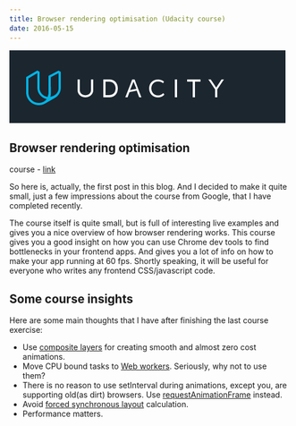 ```yaml
---
title: Browser rendering optimisation (Udacity course)
date: 2016-05-15
---
```

<img src="/images/render-optimisations/udacity-logo.png"/>

## Browser rendering optimisation
course - [link](https://www.udacity.com/course/browser-rendering-optimization--ud860)

So here is, actually, the first post in this blog. And I decided to make it 
quite small, just a few impressions about the course from Google,
 that I have completed recently.

The course itself is quite small, but is full of interesting live examples
and gives you a nice overview of how browser rendering works. This course
gives you a good insight on how you can use Chrome dev tools to find bottlenecks
in your frontend apps. And gives you a lot of info on how to make your app running
at 60 fps. Shortly speaking, it will be useful for everyone who writes any frontend CSS/javascript code.

## Some course insights
Here are some main thoughts that I have after finishing the last course exercise:

* Use [composite layers](http://www.chrisdanford.com/blog/2011/07/24/understanding-hardware-compositing-css-transforms/) for creating smooth and almost zero cost animations. 
* Move CPU bound tasks to [Web workers](https://developer.mozilla.org/en-US/docs/Web/API/Web_Workers_API/Using_web_workers). Seriously, why not to use them?
* There is no reason to use setInterval during animations, except you, are supporting
 old(as dirt) browsers. Use [requestAnimationFrame](https://developer.mozilla.org/en-US/docs/Web/API/window/requestAnimationFrame) instead.
* Avoid [forced synchronous layout](https://developers.google.com/web/tools/chrome-devtools/profile/rendering-tools/forced-synchronous-layouts?hl=en) calculation.
* Performance matters.